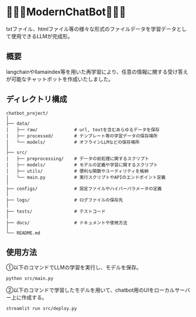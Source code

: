 # 🦙🦙🦙ModernChatBot🦙🦙🦙

txtファイル、htmlファイル等の様々な形式のファイルデータを学習データとして使用できるLLMが完成形。

## 概要
langchainやllamaindex等を用いた再学習により、任意の情報に関する受け答えが可能なチャットボットを作成いたしました。

## ディレクトリ構成
```
chatbot_project/
│
├── data/
│   ├── raw/              # url, textを含むあらゆるデータを保存
│   ├── processed/        # テンプレート等の学習データの保存場所
│   └── models/           # オフラインLLMなどの保存場所
│
├── src/
│   ├── preprocessing/    # データの前処理に関するスクリプト
│   ├── models/           # モデルの定義や学習に関するスクリプト
│   ├── utils/            # 便利な関数やユーティリティを格納
│   └── main.py           # 実行スクリプトやAPIのエンドポイント定義
│
├── configs/              # 設定ファイルやハイパーパラメータの定義
│
├── logs/                 # ログファイルの保存先
│
├── tests/                # テストコード
│
├── docs/                 # ドキュメントや使用方法
│
└── README.md
```
## 使用方法

①以下のコマンドでLLMの学習を実行し、モデルを保存。
```
python src/main.py
```

②以下のコマンドで学習したモデルを用いて、chatbot用のUIをローカルサーバー上に作成する。
```
streamlit run src/deploy.py
```